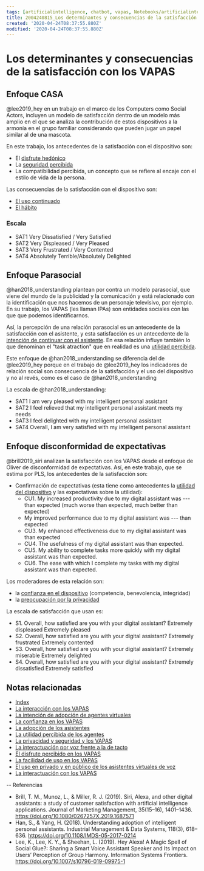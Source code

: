 ```yaml
---
tags: [artificialintelligence, chatbot, vapas, Notebooks/artificialintelligence, virtualagents, satisfaction]
title: 2004240815_Los determinantes y consecuencias de la satisfacción con los VAPAS 
created: '2020-04-24T08:37:55.880Z'
modified: '2020-04-24T08:37:55.880Z'
---
```


# Los determinantes y consecuencias de la satisfacción con los VAPAS 

## Enfoque CASA

 @lee2019_hey en un trabajo en el marco de los Computers como Social Actors, incluyen un modelo de satisfacción dentro de un modelo más amplio en el que se analiza la contribución de estos dispositivos a la armonía en el grupo familiar considerando que pueden jugar un papel similar al de una mascota.

 En este trabajo, los antecedentes de la satisfacción con el dispositivo son:

 - El [disfrute hedónico](2004060858_disfrute_percibido_agentes_virtuales.md)
 - La [seguridad percibida](2004170957_laprivacidadylosVAPAS.md)
 - La compatibilidad percibida, un concepto que se refiere al encaje con el estilo de vida de la persona.

 Las consecuencias de la satisfacción con el dispositivo son:

 - [El uso continuado](2004240903_adopcion_asistentes.md) 
 - [El hábito](2004240903_adopcion_asistentes.md)


### Escala

- SAT1 Very Dissatisfied / Very Satisfied
- SAT2 Very Displeased / Very Pleased 
- SAT3 Very Frustrated / Very Contented 
- SAT4 Absolutely Terrible/Absolutely Delighted

## Enfoque Parasocial

@han2018_understanding plantean por contra un modelo parasocial, que viene del mundo de la publicidad y la comunicación y está relacionado con la identificación que nos hacemos de un personaje televisivo, por ejemplo. En su trabajo, los VAPAS (les llaman IPAs) son entidades sociales con las que que podemos identificarnos.

Así, la percepción de una relación parasocial es un antecedente de la satisfacción con el asistente, y esta satisfacción es un antecedente de la [intención de continuar con el asistente](2004060832_intencion_adopcion_agente_virtual.md). En esa relación influye también lo que denominan el "task atraction" que en realidad es una [utilidad percibida](2004060840_utilidad_percibidad_agentesvirtuales.md). 

Este enfoque de @han2018_understanding se diferencia del de @lee2019_hey porque en el trabajo de @lee2019_hey los indicadores de relación social son consecuencia de la satisfacción y el uso del dispositivo y no al revés, como es el caso de @han2018_understanding

La escala de @han2018_understanding: 
- SAT1 I am very pleased with my intelligent personal assistant 
- SAT2 I feel relieved that my intelligent personal assistant meets my needs
- SAT3 I feel delighted with my intelligent personal assistant 
- SAT4 Overall, I am very satisfied with my intelligent personal assistant

## Enfoque disconformidad de expectativas

@brill2019_siri analizan la satisfacción con los VAPAS desde el enfoque de Oliver de disconformidad de expectativas. Así, en este trabajo, que se estima por PLS, los antecedentes de la satisfacción son:

- Confirmación de expectativas (esta tiene como antecedentes la [utilidad del dispositivo](2004060840_utilidad_percibidad_agentesvirtuales.md) y las expectativas sobre la utilidad): 
  - CU1. My increased productivity due to my digital assistant was --- than expected (much worse than expected, much better than expected)
  - My improved performance due to my digital assistant was  ---  than expected
   - CU3. My enhanced effectiveness due to my digital assistant was than expected
   - CU4. The usefulness of my digital assistant was than expected.
   - CU5. My ability to complete tasks more quickly with my digital assistant was than expected.
   - CU6. The ease with which I complete my tasks with my digital assistant was than expected.

Los moderadores de esta relación son: 

- la [confianza en el dispositivo](2004251054_laconfianzaenlosvapas.md) (competencia, benevolencia, integridad)
- la [preocupación por la privacidad](2004170957_laprivacidadylosVAPAS.md)

La escala de satisfacción que usan es:

- S1. Overall, how satisfied are you with your digital assistant? Extremely displeased Extremely pleased 
- S2. Overall, how satisfied are you with your digital assistant? Extremely frustrated Extremely contented
- S3. Overall, how satisfied are you with your digital assistant? Extremely miserable Extremely delighted
- S4. Overall, how satisfied are you with your digital assistant? Extremely dissatisfied Extremely satisfied


## Notas relacionadas

- [Index](_2003101705_index.md)
- [La interacción con los VAPAS](2004210737_lainteraccionconlosvapas.md)
- [La intención de adopción de agentes virtuales](2004060832_intencion_adopcion_agente_virtual.md)
- [La confianza en los VAPAS](2004251054_laconfianzaenlosvapas.md)
- [La adopción de los asistentes](2004240903_adopcion_asistentes.md)
- [La utilidad percibida de los agentes](2004060840_utilidad_percibidad_agentesvirtuales.md)
- [La privacidad y seguridad y los VAPAS](2004170957_laprivacidadylosVAPAS.md)
- [La interactuación por voz frente a la de tacto](2004051647_effect_voice_interactions.md)
- [El disfrute percibido en los VAPAS](2004060858_disfrute_percibido_agentes_virtuales.md)
- [La facilidad de uso en los VAPAS](2004060853_facilidad_uso_agentes_virtuales.md)
- [El uso en privado y en público de los asistentes virtuales de voz](2004070858_uso_privado_publico_asistentes.md)
- [La interactuación con los VAPAS](2004210737_lainteraccionconlosvapas.md)

--
Referencias

- Brill, T. M., Munoz, L., & Miller, R. J. (2019). Siri, Alexa, and other digital assistants: a study of customer satisfaction with artificial intelligence applications. Journal of Marketing Management, 35(15–16), 1401–1436. https://doi.org/10.1080/0267257X.2019.1687571
- Han, S., & Yang, H. (2018). Understanding adoption of intelligent personal assistants. Industrial Management & Data Systems, 118(3), 618–636. https://doi.org/10.1108/IMDS-05-2017-0214
- Lee, K., Lee, K. Y., & Sheehan, L. (2019). Hey Alexa! A Magic Spell of Social Glue?: Sharing a Smart Voice Assistant Speaker and Its Impact on Users’ Perception of Group Harmony. Information Systems Frontiers. https://doi.org/10.1007/s10796-019-09975-1